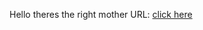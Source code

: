 Hello
theres the right mother URL:
<a href="https://simonbravek.github.io/blahojoga_git/" tareg="_blank">click here</a>
